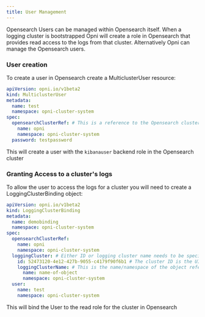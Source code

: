 ```yaml
---
title: User Management
---
```


Opensearch Users can be managed within Opensearch itself. When a logging cluster is bootstrapped Opni will create a role in Opensearch that provides read access to the logs from that cluster.  Alternatively Opni can manage the Opensearch users.

### User creation
To create a user in Opensearch create a MulticlusterUser resource:
```yaml
apiVersion: opni.io/v1beta2
kind: MulticlusterUser
metadata:
  name: test
  namespace: opni-cluster-system
spec:
  opensearchClusterRef: # This is a reference to the Opensearch cluster object
    name: opni
    namespace: opni-cluster-system
  password: testpassword
```

This will create a user with the `kibanauser` backend role in the Opensearch cluster

### Granting Access to a cluster's logs
To allow the user to access the logs for a cluster you will need to create a LoggingClusterBinding object:
```yaml
apiVersion: opni.io/v1beta2
kind: LoggingClusterBinding
metadata:
  name: demobinding
  namespace: opni-cluster-system
spec:
  opensearchClusterRef:
    name: opni
    namespace: opni-cluster-system
  loggingCluster: # Either ID or logging cluster name needs to be specified.  ID is preferred
    id: 52473120-4e12-427b-9055-c4179f90f6b1 # The cluster ID is the UID of the kube-system namespace in the cluster
    loggingClusterName: # This is the name/namespace of the object referring to the downstream cluster
      name: name-of-object
      namespace: opni-cluster-system
  user:
    name: test
    namespace: opni-cluster-system
```

This will bind the User to the read role for the cluster in Opensearch